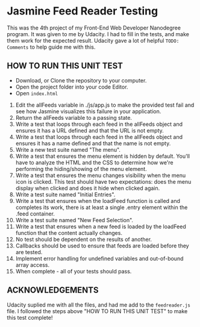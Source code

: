 # Jasmine Feed Reader Testing #

This was the 4th project of my Front-End Web Developer Nanodegree program.  It was given to me by Udacity.  I had to fill in the tests, and make them work for the expected result.  Udacity gave a lot of helpful `TODO: Comments` to help guide me with this.

## HOW TO RUN THIS UNIT TEST ##

* Download, or Clone the repository to your computer.
* Open the project folder into your code Editor.
* Open `index.html`

1) Edit the allFeeds variable in ./js/app.js to make the provided test fail and see how Jasmine visualizes this failure in your application.
2) Return the allFeeds variable to a passing state.
3) Write a test that loops through each feed in the allFeeds object and ensures it has a URL defined and that the URL is not empty.
4) Write a test that loops through each feed in the allFeeds object and ensures it has a name defined and that the name is not empty.
5) Write a new test suite named "The menu".
6) Write a test that ensures the menu element is hidden by default. You'll have to analyze the HTML and the CSS to determine how we're performing the hiding/showing of the menu element.
7) Write a test that ensures the menu changes visibility when the menu icon is clicked. This test should have two expectations: does the menu display when clicked and does it hide when clicked again.
8) Write a test suite named "Initial Entries".
9) Write a test that ensures when the loadFeed function is called and completes its work, there is at least a single .entry element within the .feed container.
10) Write a test suite named "New Feed Selection".
11) Write a test that ensures when a new feed is loaded by the loadFeed function that the content actually changes.
12) No test should be dependent on the results of another.
13) Callbacks should be used to ensure that feeds are loaded before they are tested.
14) Implement error handling for undefined variables and out-of-bound array access.
15) When complete - all of your tests should pass.

## ACKNOWLEDGEMENTS ##

Udacity suplied me with all the files, and had me add to the `feedreader.js` file.  I followed the steps above "HOW TO RUN THIS UNIT TEST" to make this test complete!
